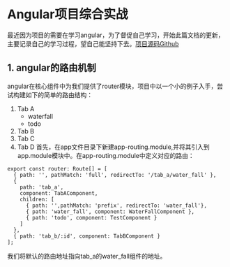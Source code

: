 # Angular项目综合实战
最近因为项目的需要在学习angular，为了督促自己学习，开始此篇文档的更新，主要记录自己的学习过程，望自己能坚持下去。[项目源码Github](https://github.com/sunrun93/angular-demo-app)
## 1. angular的路由机制
angular在核心组件中为我们提供了router模块，项目中以一个小的例子入手，尝试构建如下的简单的路由结构：
1. Tab A
    * waterfall
    * todo
2. Tab B
3. Tab C
4. Tab D
首先，在app文件目录下新建app-routing.module,并将其引入到app.module模块中。在app-routing.module中定义对应的路由：
```
export const router: Route[] = [
  { path: '', pathMatch: 'full', redirectTo: '/tab_a/water_fall' },
  {
    path: 'tab_a', 
    component: TabAComponent, 
    children: [
      { path: '',pathMatch: 'prefix', redirectTo: 'water_fall'},
      { path: 'water_fall', component: WaterFallComponent },
      { path: 'todo', component: TestComponent }
    ]
  },
  { path: 'tab_b/:id', component: TabBComponent }
];
```
我们将默认的路由地址指向tab_a的water_fall组件的地址。
